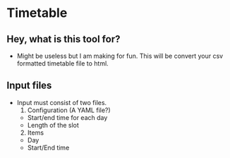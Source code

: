# Timetable

## Hey, what is this tool for?

* Might be useless but I am making for fun. This will be convert your csv formatted timetable file to html.

## Input files

* Input must consist of two files.
  1. Configuration (A YAML file?)
   * Start/end time for each day
   * Length of the slot 
  2. Items
   * Day
   * Start/End time
